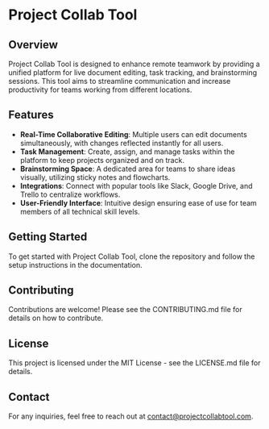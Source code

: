 # Project Collab Tool

## Overview
Project Collab Tool is designed to enhance remote teamwork by providing a unified platform for live document editing, task tracking, and brainstorming sessions. This tool aims to streamline communication and increase productivity for teams working from different locations.

## Features
- **Real-Time Collaborative Editing**: Multiple users can edit documents simultaneously, with changes reflected instantly for all users.
- **Task Management**: Create, assign, and manage tasks within the platform to keep projects organized and on track.
- **Brainstorming Space**: A dedicated area for teams to share ideas visually, utilizing sticky notes and flowcharts.
- **Integrations**: Connect with popular tools like Slack, Google Drive, and Trello to centralize workflows.
- **User-Friendly Interface**: Intuitive design ensuring ease of use for team members of all technical skill levels.

## Getting Started
To get started with Project Collab Tool, clone the repository and follow the setup instructions in the documentation.

## Contributing
Contributions are welcome! Please see the CONTRIBUTING.md file for details on how to contribute.

## License
This project is licensed under the MIT License - see the LICENSE.md file for details.

## Contact
For any inquiries, feel free to reach out at contact@projectcollabtool.com.
